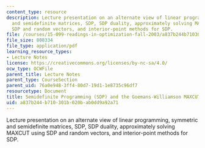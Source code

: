 ```yaml
---
content_type: resource
description: Lecture presentation on an alternate view of linear programming, symmetric
  and semidefinite matrices, SDP, SDP duality, approximately solving MAXCUT using
  SDP and random vectors, and interior-point methods for SDP.
file: /courses/15-099-readings-in-optimization-fall-2003/a837b244b710301b020bab0dd9a92a71_ses1_goemans1.pdf
file_size: 808334
file_type: application/pdf
learning_resource_types:
- Lecture Notes
license: https://creativecommons.org/licenses/by-nc-sa/4.0/
ocw_type: OCWFile
parent_title: Lecture Notes
parent_type: CourseSection
parent_uid: 76a0e948-3ff4-80d7-19d1-1e8735c96df7
resourcetype: Document
title: Semidefinite Programming (SDP) and the Goemans-Williamson MAXCUT Paper
uid: a837b244-b710-301b-020b-ab0dd9a92a71
---
```

Lecture presentation on an alternate view of linear programming, symmetric and semidefinite matrices, SDP, SDP duality, approximately solving MAXCUT using SDP and random vectors, and interior-point methods for SDP.